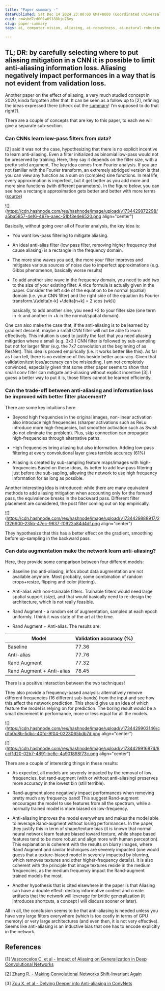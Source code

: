 ```yaml
---
title: "Paper summary -"
datePublished: Sat Dec 14 2024 23:00:00 GMT+0000 (Coordinated Universal Time)
cuid: cm4sbd7zd001w09l88kju76vy
slug: paper-summary
tags: ai, computer-vision, aliasing, ai-robustness, ai-natural-robustness, ai-spatial-robustness

---
```


## TL; DR: by carefully selecting where to put aliasing mitigation in a CNN it is possible to limit anti-aliasing information loss. Aliasing negatively impact performances in a way that is not evident from validation loss.

Another paper on the effect of aliasing, a very much studied concept in 2020, kinda forgotten after that. It can be seen as a follow up to \[2\], refining the ideas expressed there (check out the [summary](https://robustramblings.hashnode.dev/paper-summary-making-convolutional-networks-shift-invariant-again)! I'm supposed to do that right?).

There are a couple of concepts that are key to this paper, to each we will give a separate sub-section.

### Can CNNs learn low-pass filters from data?

\[2\] said it was not the case, hypothesizing that there is no explicit incentive to learn anti-aliasing. Even a filter initialized as binomial low-pass would not be preserved by training. Here, they say it depends on the filter size, with a pretty solid argument. The key idea comes from Fourier analysis. If you are not familiar with the Fourier transform, an extremely abridged version is that you can view any function as a sum on (complex) sine functions. In real life, every approximation is imperfect, but it get better as you add more and more sine functions (with different parameters). In the figure below, you can see how a rectangle approximation gets better and better with more terms ([source](https://www.researchgate.net/publication/337768291_FFT-based_solver_for_higher-order_and_multi-phase-field_fracture_models_applied_to_strongly_anisotropic_brittle_materials_and_poly-crystals))

![](https://cdn.hashnode.com/res/hashnode/image/upload/v1734429872298/a5ba5857-4e16-497e-aaec-51bf3e4e6520.png align="center")

Basically, without going over all of Fourier analysis, the key idea is:

* You want low-pass filtering to mitigate aliasing.
    
* An ideal anti-alias filter (low pass filter, removing higher frequency that cause aliasing) is a rectangle in the frequency domain.
    
* The more sine waves you add, the more your filter improves and mitigates various sources of noise due to imperfect approximations (e.g. Gibbs phenomenon, basically worse results)
    
* To add another sine wave in the frequency domain, you need to add two to the size of your existing filter. A nice formula is actually given in the paper. Consider the left side of the equation to be normal (spatial) domain (i.e. your CNN filter) and the right side of the equation its Fourier transform.\\(\delta[n-k] +\delta[n+k] = 2 \cos (wk)\\)
    
    basically, to add another sine, you need +2 to your filter size (one term in -k and another in +k in the normal/spatial domain).
    

One can also make the case that, if the anti-aliasing is to be learned by gradient descent, maybe a small CNN filter will not be able to learn effectively. This intuition is used to justify the fact that you need aliasing mitigation where a small (e.g. 3x3 ) CNN filter is followed by sub-sampling but not for larger filter (e.g. the 7x7 convolution at the beginning of as ResNet). This idea is proved empirically (i.e. it works better like this). As far as I can tell, there is no evidence of this beside better accuracy. Given that validation/test loss/accuracy can be misleading, I am not completely convinced, especially given that some other paper seems to show that small conv filter can mitigate anti-aliasing without explicit incentive \[3\]. I guess a better way to put it is, those filters cannot be learned efficiently.

### Can the trade-off between anti-aliasing and information loss be improved with better filter placement?

There are some key intuitions here:

* Beyond high frequencies in the original images, non-linear activation also introduce high frequencies (sharper activations such as ReLu introduce more high-frequecies, but smoother activation such as Swish do not eliminate the problem). Plus, skip connection can propagate high-frequencies through alternative paths.
    
* High frequencies bring aliasing but also information. Adding low-pass filtering at every convolutional layer gives terrible accuracy (61%)
    
* Aliasing is created by sub-sampling feature maps/images with high-frequencies Based on these ideas, its better to add low-pass filtering just before the sub-sapling, allowing the network to use high frequency information for as long as possible.
    

Another interesting idea is introduced: while there are many equivalent methods to add aliasing mitigation when accounting only for the forward pass, the equivalence breaks in the backward pass. Different filter placement are considered, the post filter coming out on top empirically.

![](https://cdn.hashnode.com/res/hashnode/image/upload/v1734429888917/2f326900-235b-47ec-9637-f0922a84d4df.png align="center")

They hypothesize that this has a better effect on the gradient, smoothing before up-sampling in the backward pass.

### Can data augmentation make the network learn anti-aliasing?

Here, they provide some comparison between four different models:

* Baseline (no anti-aliasing, infos about data augmentation are not available anymore. Most probably, some combination of random crops+resize, flipping and color jittering).
    
* Anti-alias with non-trainable filters. Trainable filters would need large spatial support (size), and that would basically need to re-design the architecture, which is not really feasible.
    
* Rand Augment - a random set of augmentation, sampled at each epoch uniformly. I think it was state of the art at the time.
    
* Rand Augment + Anti-alias. The results are:
    

| Model | Validation accuracy (%) |
| --- | --- |
| Baseline | 77.36 |
| Anti-alias | 77.76 |
| Rand Augment | 77.32 |
| Rand Augment + Anti-alias | 78.45 |

There is a positive interaction between the two techniques!

They also provide a frequency-based analysis: alternatively remove different frequencies (16 different sub-bands) from the input and see how this affect the network prediction. This should give us an idea of which feature the model is relying on for prediction. The boring result would be a small decrement in performance, more or less equal for all the models.

![](https://cdn.hashnode.com/res/hashnode/image/upload/v1734429903146/cd1b0c8b-5dbc-40fd-9f04-0223065bdb7d.png align="center")

![](https://cdn.hashnode.com/res/hashnode/image/upload/v1734429916874/8ccf1d20-02b7-4891-bc6c-4a901898f73c.png align="center")

There are a couple of interesting things in these results:

* As expected, all models are severely impacted by the removal of low frequencies, but rand-augment (with or without anti-aliasing) preserves more accuracy in the lowest bin (still terrible).
    
* Rand-augment alone negatively impact performances when removing pretty much any frequency band! This suggest Rand-augment encourages the model to use features from all the spectrum, while a normally trained model is more biased on low-frequency.
    
* Anti-aliasing improves the model everywhere and makes the model able to leverage Rand-augment without losing performances. In the paper, they justify this in term of shape/texture bias (it is known that normal neural network learn feature biased toward texture, while shape based features tend to be more robust and align more with human perception). This explanation is coherent with the results on blurry images, where Rand Augment and similar techniques are severely impacted (one would guess that a texture-biased model in severely impacted by blurring, which removes textures and other higher-frequency details). It is also coherent with the principle that image textures reside in the medium frequencies, as the medium frequency impact the Rand-augment trained models the most.
    
* Another hypothesis that is cited elsewhere in the paper is that Aliasing can have a double effect: destroy informative content and create artifacts that the network will leverage for brittle generalization (it introduces shortcuts, a concept I will discuss sooner or later).
    

All in all, the conclusion seems to be that anti-aliasing is needed unless you have very large filters everywhere (which is too costly in terms of GPU memory) or very large architectures (and even then, it is not very effective). Seems like anti-aliasing is an inductive bias that one has to encode explicitly in the network.

## References

\[1\] [Vasconcelos C. et al - Impact of Aliasing on Generalization in Deep Convolutional Networks](https://arxiv.org/abs/2108.03489)

\[2\] [Zhang R. - Making Convolutional Networks Shift-Invariant Again](https://arxiv.org/abs/1904.11486)

\[3\] [Zou X. et al - Delving Deeper into Anti-aliasing in ConvNets](https://arxiv.org/abs/2008.09604)